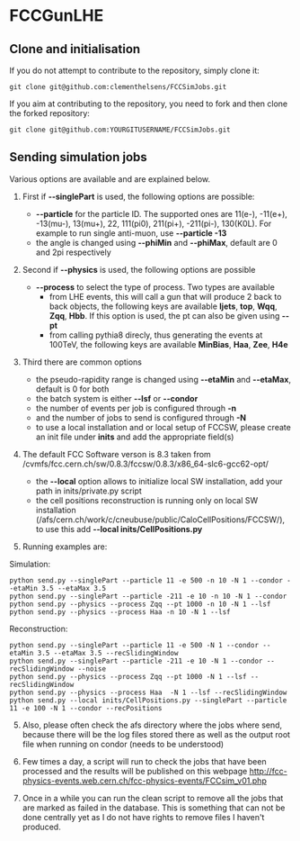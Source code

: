 # FCCGunLHE
[]() Clone and initialisation
-------------------------

If you do not attempt to contribute to the repository, simply clone it:
```
git clone git@github.com:clementhelsens/FCCSimJobs.git
```

If you aim at contributing to the repository, you need to fork and then clone the forked repository:
```
git clone git@github.com:YOURGITUSERNAME/FCCSimJobs.git
```

[]() Sending simulation jobs
-------------------------
Various options are available and are explained below. 
1. First if **--singlePart** is used, the following options are possible:
   - **--particle** for the particle ID. The supported ones are 11(e-), -11(e+), -13(mu-), 13(mu+), 22, 111(pi0), 211(pi+), -211(pi-), 130(K0L). For example to run single anti-muon, use **--particle -13**
   - the angle is changed using **--phiMin** and **--phiMax**, default are 0 and 2pi respectively
   
   
2. Second if **--physics** is used, the following options are possible
   - **--process** to select the type of process. Two types are available
      - from LHE events, this will call a gun that will produce 2 back to back objects, the following keys are available **ljets**, **top**, **Wqq**, **Zqq**, **Hbb**. If this option is used, the pt can also be given using **--pt**
      - from calling pythia8 direcly, thus generating the events at 100TeV, the following keys are available **MinBias**, **Haa**, **Zee**, **H4e**
      
      
3. Third there are common options
   - the pseudo-rapidity range is changed using **--etaMin** and **--etaMax**, default is 0 for both 
   - the batch system is either **--lsf**  or **--condor**
   - the number of events per job is configured through **-n**
   - and the number of jobs to send is configured through **-N**
   - to use a local installation and or local setup of FCCSW, please create an init file under **inits** and add the appropriate field(s)

4. The default FCC Software verson is 8.3 taken from /cvmfs/fcc.cern.ch/sw/0.8.3/fccsw/0.8.3/x86_64-slc6-gcc62-opt/
   - the **--local** option allows to initialize local SW installation, add your path in inits/private.py script
   - the cell positions reconstruction is running only on local SW installation (/afs/cern.ch/work/c/cneubuse/public/CaloCellPositions/FCCSW/), to use this add **--local inits/CellPositions.py**
 
5. Running examples are:

Simulation:

```
python send.py --singlePart --particle 11 -e 500 -n 10 -N 1 --condor --etaMin 3.5 --etaMax 3.5
python send.py --singlePart --particle -211 -e 10 -n 10 -N 1 --condor
python send.py --physics --process Zqq --pt 1000 -n 10 -N 1 --lsf
python send.py --physics --process Haa -n 10 -N 1 --lsf
```
Reconstruction:

```
python send.py --singlePart --particle 11 -e 500 -N 1 --condor --etaMin 3.5 --etaMax 3.5 --recSlidingWindow
python send.py --singlePart --particle -211 -e 10 -N 1 --condor --recSlidingWindow --noise
python send.py --physics --process Zqq --pt 1000 -N 1 --lsf --recSlidingWindow
python send.py --physics --process Haa  -N 1 --lsf --recSlidingWindow
python send.py --local inits/CellPositions.py --singlePart --particle 11 -e 100 -N 1 --condor --recPositions
```

5. Also, please often check the afs directory where the jobs where send, because there will be the log files stored there as well as the output root file when running on condor (needs to be understood)

6. Few times a day, a script will run to check the jobs that have been processed and the results will be published on this webpage
http://fcc-physics-events.web.cern.ch/fcc-physics-events/FCCsim_v01.php

7. Once in a while you can run the clean script to remove all the jobs that are marked as failed in the database.
This is something that can not be done centrally yet as I do not have rights to remove files I haven't produced.


